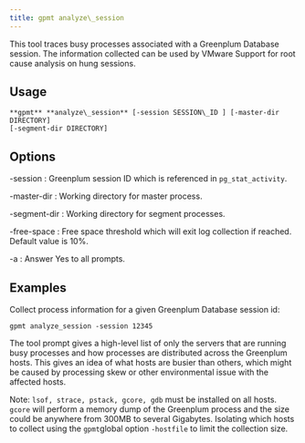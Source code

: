 ```yaml
---
title: gpmt analyze\_session 
---
```


This tool traces busy processes associated with a Greenplum Database session. The information collected can be used by VMware Support for root cause analysis on hung sessions.

## <a id="usage"></a>Usage 

```
**gpmt** **analyze\_session** [-session SESSION\_ID ] [-master-dir DIRECTORY] 
[-segment-dir DIRECTORY] 
```

## <a id="options"></a>Options 

-session
:   Greenplum session ID which is referenced in `pg_stat_activity`.

-master-dir
:   Working directory for master process.

-segment-dir
:   Working directory for segment processes.

-free-space
:   Free space threshold which will exit log collection if reached. Default value is 10%.

-a
:   Answer Yes to all prompts.

## <a id="examples"></a>Examples 

Collect process information for a given Greenplum Database session id:

```
gpmt analyze_session -session 12345
```

The tool prompt gives a high-level list of only the servers that are running busy processes and how processes are distributed across the Greenplum hosts. This gives an idea of what hosts are busier than others, which might be caused by processing skew or other environmental issue with the affected hosts.

Note: `lsof, strace, pstack, gcore, gdb` must be installed on all hosts. `gcore` will perform a memory dump of the Greenplum process and the size could be anywhere from 300MB to several Gigabytes. Isolating which hosts to collect using the `gpmt`global option `-hostfile` to limit the collection size.

